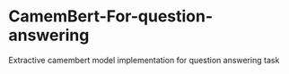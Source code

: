 # CamemBert-For-question-answering
Extractive camembert model implementation for question answering task 
